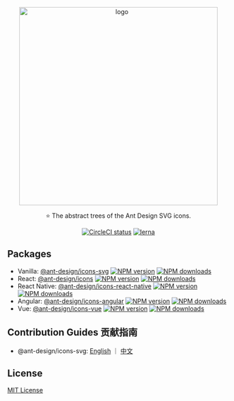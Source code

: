 <p align="center">
<img
 width="450px" alt="logo" src="https://user-images.githubusercontent.com/15819224/45196822-c120ff00-b290-11e8-83ca-eb76378f5cc1.png" />
</p>

<p align="center">
⭐ The abstract trees of the Ant Design SVG icons.
</p>

<div align="center">

[![CircleCI status][circleci-image]][circleci-url]
[![lerna](https://img.shields.io/badge/maintained%20with-lerna-cc00ff.svg)](https://lernajs.io/)

[circleci-image]: https://img.shields.io/circleci/build/github/ant-design/ant-design-icons/master?style=flat-square
[circleci-url]: https://circleci.com/gh/ant-design/ant-design-icons
</div>

## Packages
- Vanilla: [@ant-design/icons-svg](./packages/icons-svg) [![NPM version](https://img.shields.io/npm/v/@ant-design/icons-svg.svg?style=flat)](https://npmjs.org/package/@ant-design/icons-svg) [![NPM downloads](http://img.shields.io/npm/dm/@ant-design/icons-svg.svg?style=flat)](https://npmjs.org/package/@ant-design/icons-svg)
- React: [@ant-design/icons](./packages/icons-react) [![NPM version](https://img.shields.io/npm/v/@ant-design/icons.svg?style=flat)](https://npmjs.org/package/@ant-design/icons) [![NPM downloads](http://img.shields.io/npm/dm/@ant-design/icons.svg?style=flat)](https://npmjs.org/package/@ant-design/icons)
- React Native: [@ant-design/icons-react-native](./packages/icons-react-native) [![NPM version](https://img.shields.io/npm/v/@ant-design/icons-react-native.svg?style=flat)](https://npmjs.org/package/@ant-design/icons-react-native) [![NPM downloads](http://img.shields.io/npm/dm/@ant-design/icons-react-native.svg?style=flat)](https://npmjs.org/package/@ant-design/icons-react-native)
- Angular: [@ant-design/icons-angular](./packages/icons-angular) [![NPM version](https://img.shields.io/npm/v/@ant-design/icons-angular.svg?style=flat)](https://npmjs.org/package/@ant-design/icons-angular) [![NPM downloads](http://img.shields.io/npm/dm/@ant-design/icons-angular.svg?style=flat)](https://npmjs.org/package/@ant-design/icons-angular)
- Vue: [@ant-design/icons-vue](./packages/icons-vue) [![NPM version](https://img.shields.io/npm/v/@ant-design/icons-vue.svg?style=flat)](https://npmjs.org/package/@ant-design/icons-vue) [![NPM downloads](http://img.shields.io/npm/dm/@ant-design/icons-vue.svg?style=flat)](https://npmjs.org/package/@ant-design/icons-vue)

## Contribution Guides 贡献指南

- @ant-design/icons-svg: [English](./packages/icons-svg/docs/ContributionGuide.md) ｜ [中文](./packages/icons-svg/docs/ContributionGuide.zh-CN.md)

## License

[MIT License](./LICENSE)
